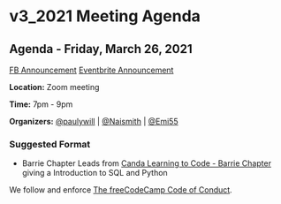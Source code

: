 # v3_2021 Meeting Agenda

## Agenda - Friday, March 26, 2021

[FB Announcement](https://www.facebook.com/events/3891587080919520)
[Eventbrite Announcement]()

**Location:** Zoom meeting

**Time:** 7pm - 9pm

**Organizers:** [@paulywill](https://github.com/paulywill) | [@Naismith](https://github.com/naismith) | [@Emi55](https://github.com/Emi55)

### Suggested Format

- Barrie Chapter Leads from [Canda Learning to Code - Barrie Chapter](https://www.canadalearningcode.ca/chapters/barrie/#experienceSearch) giving a Introduction to SQL and Python

We follow and enforce [The freeCodeCamp Code of Conduct](https://www.freecodecamp.org/news/code-of-conduct/).
